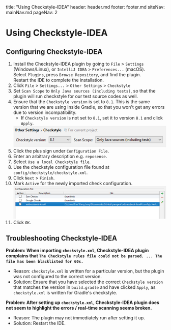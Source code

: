 <frontmatter>
  title: "Using Checkstyle-IDEA"
  header: header.md
  footer: footer.md
  siteNav: mainNav.md
  pageNav: 2
</frontmatter>

# Using Checkstyle-IDEA

## Configuring Checkstyle-IDEA

1. Install the Checkstyle-IDEA plugin by going to `File` > `Settings` (Windows/Linux), or `IntelliJ IDEA` > `Preferences...` (macOS). <br>
Select `Plugins`, press `Browse Repository`, and find the plugin. <br>
Restart the IDE to complete the installation.
2. Click `File` > `Settings...` > `Other Settings` > `Checkstyle`
3. Set `Scan Scope`  to `Only Java sources (including tests)`, so that the plugin will run checkstyle for our test source codes as well.
4. Ensure that the `Checkstyle version` is set to `8.1`. This is the same version that we are using inside Gradle, so that you won't get any errors due to version incompatibility. <br>
   * If `Checkstyle version` is not set to `8.1`, set it to version `8.1` and click `Apply`. <br>
    <img src="images/checkstyle-idea-scan-scope.png" width="500"/>
5. Click the plus sign under `Configuration File`.
6. Enter an arbitrary description e.g. `reposense`.
7. Select `Use a local Checkstyle file`.
8. Use the checkstyle configuration file found at `config/checkstyle/checkstyle.xml`.
9. Click `Next` > `Finish`.
10. Mark `Active` for the newly imported check configuration. <br>
    <img src="images/checkstyle-idea-configuration.png" width="700"/>
11. Click `OK`.

## Troubleshooting Checkstyle-IDEA

**Problem: When importing `checkstyle.xml`, Checkstyle-IDEA plugin complains that `The Checkstyle rules file could not be parsed. ... The file has been blacklisted for 60s.`**

* Reason: `checkstyle.xml` is written for a particular version, but the plugin was not configured to the correct version.
* Solution: Ensure that you have selected the correct `Checkstyle version` that matches the version in `build.gradle` and have clicked `Apply`, as `checkstyle.xml` is written for Gradle's checkstyle.

**Problem: After setting up `checkstyle.xml`, Checkstyle-IDEA plugin does not seem to highlight the errors / real-time scanning seems broken.**

* Reason: The plugin may not immediately run after setting it up.
* Solution: Restart the IDE.
